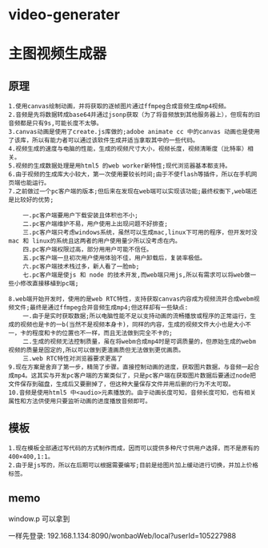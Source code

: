 # video-generater
# 主图视频生成器

## 原理
	1.使用canvas绘制动画，并将获取的逐帧图片通过ffmpeg合成音频生成mp4视频。
	2.音频是先将数据转成base64并通过jsonp获取（为了将音频放到其他服务器上），但现有的旧音频都是只有9s,可能长度不太够。
	3.canvas动画是使用了create.js库做的;adobe animate cc 中的canvas 动画也是使用了该库，所以有能力者可以通过该软件生成并适当拿取其中的一些代码。
	4.视频生成的速度与电脑的性能，生成的视频尺寸大小，视频长度，视频清晰度（比特率）相关。
	5.视频的生成数据处理是用html5 的web worker新特性;现代浏览器基本都支持。
	6.由于视频的生成库大小较大，第一次使用要较长时间;由于不使flash等插件，所以在手机网页端也能运行。
	7.之前做过一个pc客户端的版本;但后来在发现在web端可以实现该功能;最终权衡下,web端还是比较好的优势;
	
		一.pc客户端要用户下载安装且体积也不小;
		二.pc客户端维护不易，用户使用上出现问题不好排查;
		三.pc客户端只考虑windows系统，虽然可以生成mac,linux下可用的程序，但开发时没mac 和 linux的系统且这两者的用户使用量少所以没考虑在内。
		四.pc客户端权限过高，部分用用户可能不信任。
		五.pc客户端一旦初次用户使用体验不佳，用户卸载后，复装率极低。
		六.pc客户端技术栈过多，新人看了一脸mb;
		七.pc客户端是使js 和 node 的技术开发,而web端只用js,所以有需求可以将web做一些小修改直接移植到pc端;
	
	8.web端开始开发时，使用的是web RTC特性，支持获取canvas内容成为视频流并合成webm视频文件;最终是通过ffmpeg合并音频生成mp4;但这样却有一些缺点:
		一.由于是实时获取数据;所以电脑性能不足以支持动画的流畅播放或程序的正常运行，生成的视频也是卡的一b(当然不是视频本身卡)，同样的内容，生成的视频文件大小也是大小不一，卡的程度和卡的位置也不一样，而且无法做到完全不卡的;
		二.生成的视频无法控制质量，虽在将webm合成mp4时是可调质量的，但原始生成的webm视频的质量是固定的,所以可以做到更渣画质但无法做到更优画质。
		三.web RTC特性对浏览器要求更高了
	9.现在方案是舍弃了第一步，精简了步骤。直接控制动画的进度，获取图片数据，与音频一起合成mp4。这其实与开发pc客户端的方案类似了，只是pc客户端在获取图片数据后要通过node把文件保存到磁盘，生成后又要删掉了，但这种大量保存文件并用后删的行为不太可取。
	10.音频是使用html5 中<audio>元素播放的。由于动画长度可知，音频长度可知，也有相关属性和方法供使用只要监听动画的进度播放音频即可。

## 模板
	1.现在模板全部通过写代码的方式制作而成，因而可以提供多种尺寸供用户选择，而不是原有的400×400,1:1。
	2.由于是js写的，所以在后期可以根据需要编写;目前是给图片加上缓动进行切换，并加上价格标签。
	

## memo

window.p 可以拿到


一样先登录: 192.168.1.134:8090/wonbaoWeb/local?userId=105227988